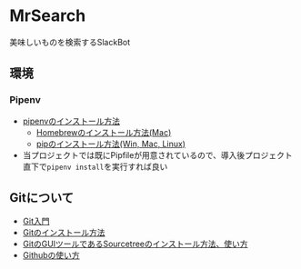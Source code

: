 # MrSearch
美味しいものを検索するSlackBot

## 環境
### Pipenv
- [pipenvのインストール方法](https://qiita.com/anvinon/items/5d9c128ef8b65b866dfe)
  - [Homebrewのインストール方法(Mac)](https://qiita.com/krtsato/items/ba567acacb93a7a02dd9)
  - [pipのインストール方法(Win, Mac, Linux)](https://qiita.com/suzuki_y/items/3261ffa9b67410803443)
- 当プロジェクトでは既にPipfileが用意されているので、導入後プロジェクト直下で`pipenv install`を実行すれば良い

## Gitについて
- [Git入門](https://qiita.com/nnahito/items/e546b27f73e7be131d4e)
- [Gitのインストール方法](https://qiita.com/toshi-click/items/dcf3dd48fdc74c91b409)
- [GitのGUIツールであるSourcetreeのインストール方法、使い方](https://tracpath.com/bootcamp/learning_git_sourcetree.html)
- [Githubの使い方](https://techacademy.jp/magazine/6235)
